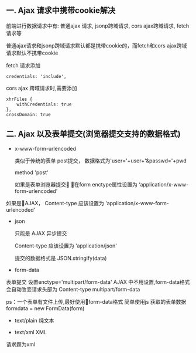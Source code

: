 一. Ajax 请求中携带cookie解决
----

前端进行数据请求中有: 普通ajax 请求, jsonp跨域请求, cors ajax跨域请求, fetch请求等

普通ajax请求和jsonp跨域请求默认都是携带cookie的，而fetch和cors ajax跨域请求默认不携带cookie

fetch 请求添加 

    credentials: 'include',


cors ajax 跨域请求时,需要添加

    xhrFiles {
        withCredentials: true
    },
    crossDomain: true


二. Ajax 以及表单提交(浏览器提交支持的数据格式)
---

 * x-www-form-urlencoded

    类似于传统的表单 post提交，
    数据格式为'user='+user+'&passwd='+pwd

    method 'post'

    如果是表单浏览器提交 在form enctype属性设置为 ‘application/x-www-form-urlencoded’


如果是AJAX， Content-type 应该设置为 'application/x-www-form-urlencoded'


 * json

    只能是 AJAX 异步提交 
    
    Content-type 应该设置为 'application/json'
    
    提交的数据格式是 JSON.stringify(data)

 >


 * form-data

 表单提交 设置enctype='multipart/form-data'
AJAX 中不用设置,form-data格式会自动改变请求头部为 Content-type multipart/form-data

ps：一个表单有文件上传,最好使用form-data格式
简单使用js 获取的表单数据 formdata = new FormData(form)

* text/plain 纯文本

* text/xml XML

请求题为xml


